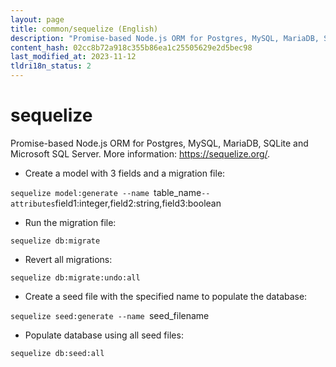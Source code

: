 ```yaml
---
layout: page
title: common/sequelize (English)
description: "Promise-based Node.js ORM for Postgres, MySQL, MariaDB, SQLite and Microsoft SQL Server."
content_hash: 02cc8b72a918c355b86ea1c25505629e2d5bec98
last_modified_at: 2023-11-12
tldri18n_status: 2
---
```

# sequelize

Promise-based Node.js ORM for Postgres, MySQL, MariaDB, SQLite and Microsoft SQL Server.
More information: <https://sequelize.org/>.

- Create a model with 3 fields and a migration file:

`sequelize model:generate --name `<span class="tldr-var badge badge-pill bg-dark-lm bg-white-dm text-white-lm text-dark-dm font-weight-bold">table_name</span>` --attributes `<span class="tldr-var badge badge-pill bg-dark-lm bg-white-dm text-white-lm text-dark-dm font-weight-bold">field1:integer,field2:string,field3:boolean</span>

- Run the migration file:

`sequelize db:migrate`

- Revert all migrations:

`sequelize db:migrate:undo:all`

- Create a seed file with the specified name to populate the database:

`sequelize seed:generate --name `<span class="tldr-var badge badge-pill bg-dark-lm bg-white-dm text-white-lm text-dark-dm font-weight-bold">seed_filename</span>

- Populate database using all seed files:

`sequelize db:seed:all`
